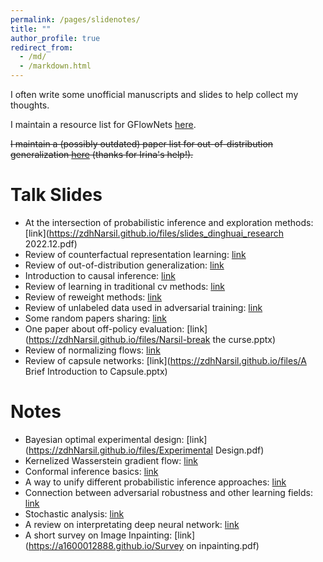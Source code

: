 ```yaml
---
permalink: /pages/slidenotes/
title: ""
author_profile: true
redirect_from: 
  - /md/
  - /markdown.html
---
```


I often write some unofficial manuscripts and slides to help collect my thoughts. 

I maintain a resource list for GFlowNets [here](https://github.com/zdhNarsil/Awesome-GFlowNets).

~~I maintain a (possibly outdated) paper list for out-of-distribution generalization [here](https://sites.google.com/site/irinarish/ood_generalization) (thanks for Irina's help!).~~

# Talk Slides
* At the intersection of probabilistic
inference and exploration methods: [link](https://zdhNarsil.github.io/files/slides_dinghuai_research 2022.12.pdf)
* Review of counterfactual representation learning: [link](https://zdhNarsil.github.io/files/treatment_effect.pdf)
* Review of out-of-distribution generalization: [link](https://zdhNarsil.github.io/files/Intro_of_OoD.pdf)
* Introduction to causal inference: [link](https://zdhNarsil.github.io/files/intro_causality.pdf)
* Review of learning in traditional cv methods: [link](https://zdhNarsil.github.io/files/tradition_nn_slides.pdf)
* Review of reweight methods: [link](https://zdhNarsil.github.io/files/Reweight_slides.pdf)
* Review of unlabeled data used in adversarial training: [link](https://zdhNarsil.github.io/files/unlabeladvtrain.pdf)
* Some random papers sharing: [link](https://zdhNarsil.github.io/files/paper_sharing_slides_for_yunjin_s_seminar.pdf)
* One paper about off-policy evaluation: [link](https://zdhNarsil.github.io/files/Narsil-break the curse.pptx)
* Review of normalizing flows: [link](https://zdhNarsil.github.io/files/Normalizing%20Flows.pptx)
* Review of capsule networks: [link](https://zdhNarsil.github.io/files/A Brief Introduction to Capsule.pptx)

# Notes
* Bayesian optimal experimental design: [link](https://zdhNarsil.github.io/files/Experimental Design.pdf)
* Kernelized Wasserstein gradient flow: [link](https://zdhNarsil.github.io/files/Kernelized%20Wasserstein%20Gradient%20Flow.pdf)
* Conformal inference basics: [link](https://zdhNarsil.github.io/files/conformal_inference_basics.pdf)
* A way to unify different probabilistic inference approaches: [link](https://zdhNarsil.github.io/files/notes_about_unifying_probabilistic_inference.pdf)
* Connection between adversarial robustness and other learning fields: [link](https://zdhNarsil.github.io/files/bridge_adv_and_others.pdf)
* Stochastic analysis: [link](https://zdhNarsil.github.io/files/Notes_of_Stochastic_Analysis.pdf)
* A review on interpretating deep neural network: [link](https://zdhNarsil.github.io/files/interpretnn.pdf)
* A short survey on Image Inpainting: [link](https://a1600012888.github.io/Survey on inpainting.pdf)


